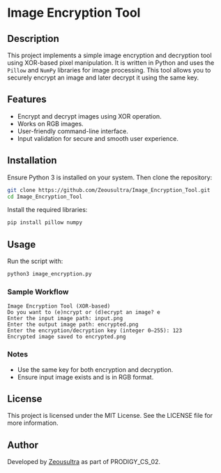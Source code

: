 # Image Encryption Tool

## Description
This project implements a simple image encryption and decryption tool using XOR-based pixel manipulation. It is written in Python and uses the `Pillow` and `NumPy` libraries for image processing. This tool allows you to securely encrypt an image and later decrypt it using the same key.

## Features
- Encrypt and decrypt images using XOR operation.
- Works on RGB images.
- User-friendly command-line interface.
- Input validation for secure and smooth user experience.

## Installation
Ensure Python 3 is installed on your system. Then clone the repository:

```bash
git clone https://github.com/Zeousultra/Image_Encryption_Tool.git
cd Image_Encryption_Tool
```

Install the required libraries:

```bash
pip install pillow numpy
```

## Usage
Run the script with:

```bash
python3 image_encryption.py
```

### Sample Workflow
```
Image Encryption Tool (XOR-based)
Do you want to (e)ncrypt or (d)ecrypt an image? e
Enter the input image path: input.png
Enter the output image path: encrypted.png
Enter the encryption/decryption key (integer 0–255): 123
Encrypted image saved to encrypted.png
```

### Notes
- Use the same key for both encryption and decryption.
- Ensure input image exists and is in RGB format.

## License
This project is licensed under the MIT License. See the LICENSE file for more information.

## Author
Developed by [Zeousultra](https://github.com/Zeousultra) as part of PRODIGY_CS_02.

